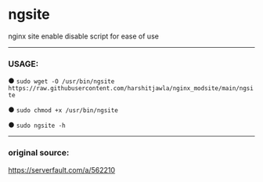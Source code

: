 # ngsite
nginx site enable disable script for ease of use

---

### USAGE:

● `sudo wget -O /usr/bin/ngsite https://raw.githubusercontent.com/harshitjawla/nginx_modsite/main/ngsite`

● `sudo chmod +x /usr/bin/ngsite`

● `sudo ngsite -h`

---

### original source:
https://serverfault.com/a/562210
